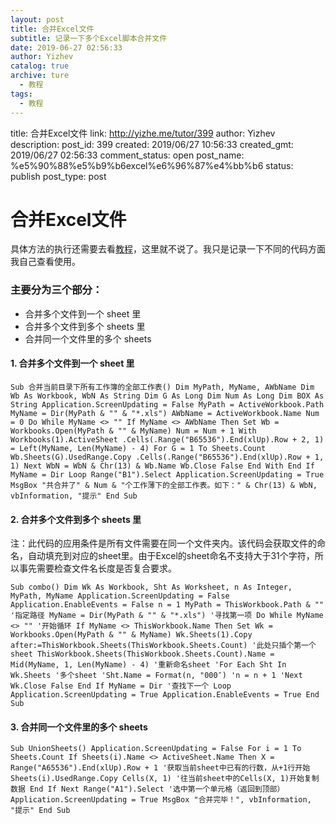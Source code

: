 ```yaml
---
layout: post
title: 合并Excel文件
subtitle: 记录一下多个Excel脚本合并文件
date: 2019-06-27 02:56:33
author: Yizhev
catalog: true
archive: ture
  - 教程
tags:
  - 教程
---
```




title: 合并Excel文件
link: http://yizhe.me/tutor/399
author: Yizhev
description: 
post_id: 399
created: 2019/06/27 10:56:33
created_gmt: 2019/06/27 02:56:33
comment_status: open
post_name: %e5%90%88%e5%b9%b6excel%e6%96%87%e4%bb%b6
status: publish
post_type: post

# 合并Excel文件

具体方法的执行还需要去看[教程](https://jingyan.baidu.com/article/148a19218539ae4d70c3b161.html)，这里就不说了。我只是记录一下不同的代码方面我自己查看使用。

### 主要分为三个部分：

  * 合并多个文件到一个 sheet 里
  * 合并多个文件到多个 sheets 里 
  * 合并同一个文件里的多个 sheets

####  1\. 合并多个文件到一个 sheet 里

` Sub 合并当前目录下所有工作簿的全部工作表() Dim MyPath, MyName, AWbName Dim Wb As Workbook, WbN As String Dim G As Long Dim Num As Long Dim BOX As String Application.ScreenUpdating = False MyPath = ActiveWorkbook.Path MyName = Dir(MyPath & "" & "*.xls") AWbName = ActiveWorkbook.Name Num = 0 Do While MyName <> "" If MyName <> AWbName Then Set Wb = Workbooks.Open(MyPath & "" & MyName) Num = Num + 1 With Workbooks(1).ActiveSheet .Cells(.Range("B65536").End(xlUp).Row + 2, 1) = Left(MyName, Len(MyName) - 4) For G = 1 To Sheets.Count Wb.Sheets(G).UsedRange.Copy .Cells(.Range("B65536").End(xlUp).Row + 1, 1) Next WbN = WbN & Chr(13) & Wb.Name Wb.Close False End With End If MyName = Dir Loop Range("B1").Select Application.ScreenUpdating = True MsgBox "共合并了" & Num & "个工作薄下的全部工作表。如下：" & Chr(13) & WbN, vbInformation, "提示" End Sub `

####  2\. 合并多个文件到多个 sheets 里 

注：此代码的应用条件是所有文件需要在同一个文件夹内。该代码会获取文件的命名，自动填充到对应的sheet里。由于Excel的sheet命名不支持大于31个字符，所以事先需要检查文件名长度是否复合要求。

` Sub combo() Dim Wk As Workbook, Sht As Worksheet, n As Integer, MyPath, MyName Application.ScreenUpdating = False Application.EnableEvents = False n = 1 MyPath = ThisWorkbook.Path & "" '指定路径 MyName = Dir(MyPath & "" & "*.xls") '寻找第一项 Do While MyName <> "" '开始循环 If MyName <> ThisWorkbook.Name Then Set Wk = Workbooks.Open(MyPath & "" & MyName) Wk.Sheets(1).Copy after:=ThisWorkbook.Sheets(ThisWorkbook.Sheets.Count) '此处只插个第一个sheet ThisWorkbook.Sheets(ThisWorkbook.Sheets.Count).Name = Mid(MyName, 1, Len(MyName) - 4) '重新命名sheet 'For Each Sht In Wk.Sheets '多个sheet 'Sht.Name = Format(n, "000″) 'n = n + 1 'Next Wk.Close False End If MyName = Dir '查找下一个 Loop Application.ScreenUpdating = True Application.EnableEvents = True End Sub `

#### 3\. 合并同一个文件里的多个 sheets

` Sub UnionSheets() Application.ScreenUpdating = False For i = 1 To Sheets.Count If Sheets(i).Name <> ActiveSheet.Name Then X = Range("A65536").End(xlUp).Row + 1 '获取当前sheet中已有的行数，从+1行开始 Sheets(i).UsedRange.Copy Cells(X, 1) '往当前sheet中的Cells(X, 1)开始复制数据 End If Next Range("A1").Select '选中第一个单元格（返回到顶部） Application.ScreenUpdating = True MsgBox "合并完毕！", vbInformation, "提示" End Sub `